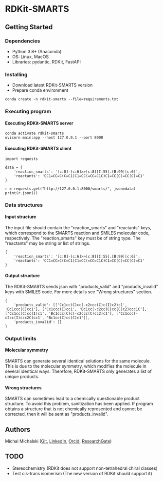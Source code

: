 # RDKit-SMARTS

## Getting Started

### Dependencies

* Python 3.8+ (Anaconda)
* OS: Linux, MacOS
* Libraries: pydantic, RDKit, FastAPI

### Installing

* Download latest RDKit-SMARTS version
* Prepare conda environment
```
conda create -n rdkit-smarts --file=requirements.txt
```

### Executing program

#### Executing RDKit-SMARTS server

```
conda activate rdkit-smarts
uvicorn main:app --host 127.0.0.1 --port 8000
```

#### Executing RDKit-SMARTS client

```
import requests

data = {
    'reaction_smarts': '[c:8]-[c:6]>>[c:8][I:55].[B:99][c:6]',
    'reactants': 'CC1=CC=C(C=C1)C1=CC(=CC=C1C)C1=CC(C)=CC(C)=C1'
}
    
r = requests.get("http://127.0.0.1:8000/smarts/", json=data)
print(r.json())
```

### Data structures

#### Input structure

The input file should contain the "reaction_smarts" and "reactants" keys, which correspond to the SMARTS reaction and SMILES molecular code, respectively. The "reaction_smarts" key must be of string type. The "reactants" may be string or list of strings.
```
{
    'reaction_smarts': '[c:8]-[c:6]>>[c:8][I:55].[B:99][c:6]',
    'reactants': 'CC1=CC=C(C=C1)C1=CC(=CC=C1C)C1=CC(C)=CC(C)=C1'
}
```

#### Output structure

The RDKit-SMARTS sends json with "products_valid" and "products_invalid" keys with SMILES code. For more details see "Wrong structures" section.
```
{
    'products_valid': [['Cc1cc(C)cc(-c2ccc(C)c(I)c2)c1', 'Bc1ccc(C)cc1'], ['Cc1ccc(I)cc1', 'Bc1cc(-c2cc(C)cc(C)c2)ccc1C'], ['Cc1cc(C)cc(I)c1', 'Bc1ccc(C)c(-c2ccc(C)cc2)c1'], ['Cc1ccc(-c2cc(I)ccc2C)cc1', 'Bc1cc(C)cc(C)c1']],
    'products_invalid': []
}
```

### Output limits

#### Molecular symmetry

SMARTS can generate several identical solutions for the same molecule. This is due to the molecular symmetry, which modifies the molecule in several identical ways. Therefore, RDKit-SMARTS only generates a list of unique products.

#### Wrong structures

SMARTS can sometimes lead to a chemically questionable product structure. To avoid this problem, sanitization has been applied. If program obtains a structure that is not chemically represented and cannot be corrected, then it will be sent as "products_invalid".

## Authors

Michal Michalski ([Git](https://github.com/Parecido), [LinkedIn](https://www.linkedin.com/in/michal-michalski95), [Orcid](https://orcid.org/0000-0001-6969-2074), [ResearchGate](https://www.researchgate.net/profile/Michal-Michalski-5))

## TODO

* Stereochemistry (RDKit does not support non-tetrahedral chiral classes)
* Test cis-trans isomerism (The new version of RDKit should support it)

